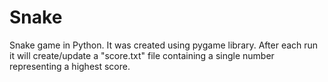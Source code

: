 # Snake
Snake game in Python. It was created using pygame library. 
After each run it will create/update a "score.txt" file containing a single number representing a highest score.
